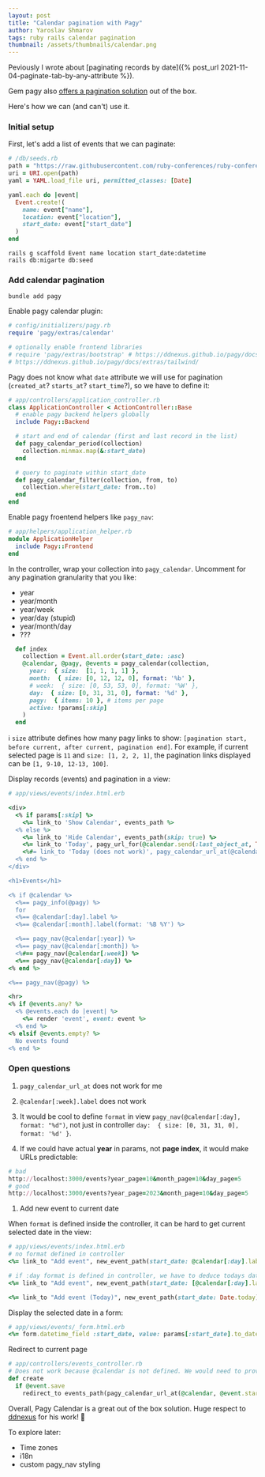 ```yaml
---
layout: post
title: "Calendar pagination with Pagy"
author: Yaroslav Shmarov
tags: ruby rails calendar pagination
thumbnail: /assets/thumbnails/calendar.png
---
```


Peviously I wrote about [paginating records by date]({% post_url 2021-11-04-paginate-tab-by-any-attribute %}).

Gem pagy also [offers a pagination solution](https://ddnexus.github.io/pagy/docs/extras/calendar/) out of the box.

Here's how we can (and can't) use it.

### Initial setup

First, let's add a list of events that we can paginate:

```ruby
# /db/seeds.rb
path = "https://raw.githubusercontent.com/ruby-conferences/ruby-conferences.github.io/master/_data/conferences.yml"
uri = URI.open(path)
yaml = YAML.load_file uri, permitted_classes: [Date]

yaml.each do |event|
  Event.create!(
    name: event["name"],
    location: event["location"],
    start_date: event["start_date"]
  )
end
```

```shell
rails g scaffold Event name location start_date:datetime
rails db:migarte db:seed
```

### Add calendar pagination

```shell
bundle add pagy
```

Enable pagy calendar plugin:

```ruby
# config/initializers/pagy.rb
require 'pagy/extras/calendar'

# optionally enable frontend libraries
# require 'pagy/extras/bootstrap' # https://ddnexus.github.io/pagy/docs/extras/bootstrap/
# https://ddnexus.github.io/pagy/docs/extras/tailwind/
```

Pagy does not know what `date` attribute we will use for pagination (`created_at`? `starts_at`? `start_time`?), so we have to define it:

```ruby
# app/controllers/application_controller.rb
class ApplicationController < ActionController::Base
  # enable pagy backend helpers globally
  include Pagy::Backend

  # start and end of calendar (first and last record in the list)
  def pagy_calendar_period(collection)
    collection.minmax.map(&:start_date)
  end

  # query to paginate within start_date
  def pagy_calendar_filter(collection, from, to)
    collection.where(start_date: from..to)
  end
end
```

Enable pagy froentend helpers like `pagy_nav`:

```ruby
# app/helpers/application_helper.rb
module ApplicationHelper
  include Pagy::Frontend
end
```

In the controller, wrap your collection into `pagy_calendar`.
Uncomment for any pagination granularity that you like:
- year
- year/month
- year/week
- year/day (stupid)
- year/month/day
- ???

```ruby
  def index
    collection = Event.all.order(start_date: :asc)
    @calendar, @pagy, @events = pagy_calendar(collection,
      year:  { size:  [1, 1, 1, 1] },
      month:  { size: [0, 12, 12, 0], format: '%b' },
      # week:  { size: [0, 53, 53, 0], format: '%W' },
      day:  { size: [0, 31, 31, 0], format: '%d' },
      pagy:  { items: 10 }, # items per page
      active: !params[:skip]
    )
  end
```

ℹ️ `size` attribute defines how many pagy links to show: `[pagination start, before current, after current, pagination end]`. For example, if current selected page is `11` and `size: [1, 2, 2, 1]`, the pagination links displayed can be `[1, 9-10, 12-13, 100]`.

Display records (events) and pagination in a view:

```ruby
# app/views/events/index.html.erb

<div>
  <% if params[:skip] %>
    <%= link_to 'Show Calendar', events_path %>
  <% else %>
    <%= link_to 'Hide Calendar', events_path(skip: true) %>
    <%= link_to 'Today', pagy_url_for(@calendar.send(:last_object_at, Time.zone.now), 1) %>
    <%#= link_to 'Today (does not work)', pagy_calendar_url_at(@calendar, Time.zone.now) %>
  <% end %>
</div>

<h1>Events</h1>

<% if @calendar %>
  <%== pagy_info(@pagy) %>
  for
  <%== @calendar[:day].label %>
  <%== @calendar[:month].label(format: '%B %Y') %>

  <%== pagy_nav(@calendar[:year]) %>
  <%== pagy_nav(@calendar[:month]) %>
  <%#== pagy_nav(@calendar[:week]) %>
  <%== pagy_nav(@calendar[:day]) %>
<% end %>

<%== pagy_nav(@pagy) %>

<hr>
<% if @events.any? %>
  <% @events.each do |event| %>
    <%= render 'event', event: event %>
  <% end %>
<% elsif @events.empty? %>
  No events found
<% end %>
```

### Open questions

1. `pagy_calendar_url_at` does not work for me

1. `@calendar[:week].label` does not work

1. It would be cool to define `format` in view `pagy_nav(@calendar[:day], format: "%d")`, not just in controller `day:  { size: [0, 31, 31, 0], format: '%d' }`.

1. If we could have actual **year** in params, not **page index**, it would make URLs predictable:
```ruby
# bad
http://localhost:3000/events?year_page=10&month_page=10&day_page=5
# good
http://localhost:3000/events?year_page=2023&month_page=10&day_page=5
```

1. Add new event to current date

When `format` is defined inside the controller, it can be hard to get current selected date in the view:
```ruby
# app/views/events/index.html.erb
# no format defined in controller
<%= link_to "Add event", new_event_path(start_date: @calendar[:day].label) %>

# if :day format is defined in controller, we have to deduce todays date
<%= link_to "Add event", new_event_path(start_date: [@calendar[:day].label, @calendar[:month].label(format: '%m-%Y')].join('-')) %>

<%= link_to "Add event (Today)", new_event_path(start_date: Date.today) %>
```
Display the selected date in a form:
```ruby
# app/views/events/_form.html.erb
<%= form.datetime_field :start_date, value: params[:start_date].to_date.strftime('%Y-%m-%dT%H:%M:%S') || @object.start_date %>
```
Redirect to current page
```ruby
# app/controllers/events_controller.rb
# Does not work because @calendar is not defined. We would need to provide it's context.
def create
  if @event.save
    redirect_to events_path(pagy_calendar_url_at(@calendar, @event.start_date))
```

Overall, Pagy Calendar is a great out of the box solution. Huge respect to [ddnexus](https://github.com/ddnexus/) for his work! 💪

To explore later:
- Time zones
- i18n
- custom pagy_nav styling
